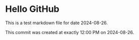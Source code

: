 # Hello GitHub
This is a test markdown file for date 2024-08-26.

This commit was created at exactly 12:00 PM on 2024-08-26.
